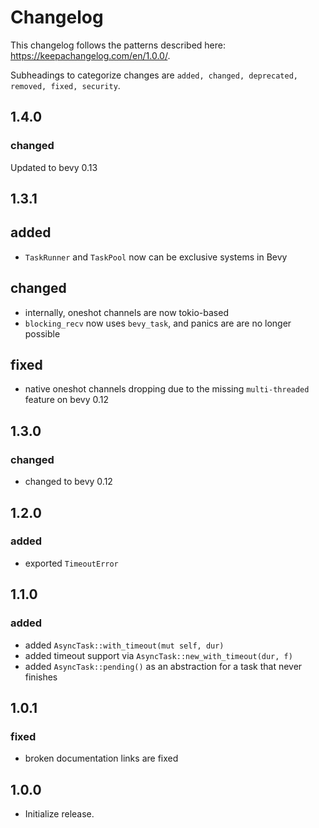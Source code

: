 # Changelog

This changelog follows the patterns described here: <https://keepachangelog.com/en/1.0.0/>.

Subheadings to categorize changes are `added, changed, deprecated, removed, fixed, security`.

## 1.4.0

### changed

Updated to bevy 0.13

## 1.3.1

## added

- `TaskRunner` and `TaskPool` now can be exclusive systems in Bevy

## changed

- internally, oneshot channels are now tokio-based
- `blocking_recv` now uses `bevy_task`, and panics are are no longer possible

## fixed

- native oneshot channels dropping due to the missing `multi-threaded` feature on bevy 0.12

## 1.3.0

### changed

- changed to bevy 0.12


## 1.2.0

### added

- exported `TimeoutError`

## 1.1.0

### added

- added `AsyncTask::with_timeout(mut self, dur)`
- added timeout support via `AsyncTask::new_with_timeout(dur, f)`
- added `AsyncTask::pending()` as an abstraction for a task that never finishes

## 1.0.1

### fixed

- broken documentation links are fixed

## 1.0.0

- Initialize release.

